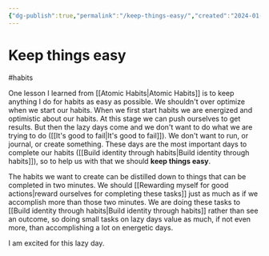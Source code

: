 ```yaml
---
{"dg-publish":true,"permalink":"/keep-things-easy/","created":"2024-01-04T10:10:44.000+09:00","updated":"2024-01-04T10:18:14.000+09:00"}
---
```


# Keep things easy

#habits 

One lesson I learned from [[Atomic Habits\|Atomic Habits]] is to keep anything I do for habits as easy as possible. We shouldn't over optimize when we start our habits. When we first start habits we are energized and optimistic about our habits. At this stage we can push ourselves to get results. But then the lazy days come and we don't want to do what we are trying to do ([[It's good to fail\|It's good to fail]]). We don't want to run, or journal, or create something. These days are the most important days to complete our habits ([[Build identity through habits\|Build identity through habits]]), so to help us with that we should **keep things easy**.

The habits we want to create can be distilled down to things that can be completed in two minutes. We should [[Rewarding myself for good actions\|reward ourselves for completing these tasks]] just as much as if we accomplish more than those two minutes. We are doing these tasks to [[Build identity through habits\|Build identity through habits]] rather than see an outcome, so doing small tasks on lazy days value as much, if not even more, than accomplishing a lot on energetic days.

I am excited for this lazy day.
